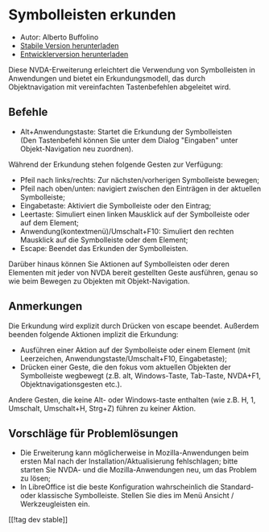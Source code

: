 # Symbolleisten erkunden #

* Autor: Alberto Buffolino
* [Stabile Version herunterladen][1]
* [Entwicklerversion herunterladen][2]

Diese NVDA-Erweiterung erleichtert die Verwendung von Symbolleisten in
Anwendungen und bietet ein Erkundungsmodell, das durch Objektnavigation mit
vereinfachten Tastenbefehlen abgeleitet wird.

## Befehle

* Alt+Anwendungstaste: Startet die Erkundung der Symbolleisten<br/>
(Den Tastenbefehl können Sie unter dem Dialog "Eingaben" unter Objekt-Navigation neu zuordnen).

Während der Erkundung stehen folgende Gesten zur Verfügung:

* Pfeil nach links/rechts: Zur nächsten/vorherigen Symbolleiste bewegen;
* Pfeil nach oben/unten: navigiert zwischen den Einträgen in der aktuellen
  Symbolleiste;
* Eingabetaste: Aktiviert die Symbolleiste oder den Eintrag;
* Leertaste: Simuliert einen linken Mausklick auf der Symbolleiste oder auf
  dem Element;
* Anwendung(kontextmenü)/Umschalt+F10: Simuliert den rechten Mausklick auf
  die Symbolleiste oder dem Element;
* Escape: Beendet das Erkunden der Symbolleisten.

Darüber hinaus können Sie Aktionen auf Symbolleisten oder deren Elementen
mit jeder von NVDA bereit gestellten Geste ausführen, genau so wie beim
Bewegen zu Objekten mit Objekt-Navigation.

## Anmerkungen

Die Erkundung wird explizit durch Drücken von escape beendet. Außerdem
beenden folgende Aktionen implizit die Erkundung:

* Ausführen einer Aktion auf der Symbolleiste oder einem Element (mit
  Leerzeichen, Anwendungstaste/Umschalt+F10, Eingabetaste);
* Drücken einer Geste, die den fokus vom aktuellen Objekten der Symbolleiste
  wegbewegt (z.B. alt, Windows-Taste, Tab-Taste, NVDA+F1,
  Objektnavigationsgesten etc.).

Andere Gesten, die keine Alt- oder Windows-taste enthalten (wie z.B. H, 1,
Umschalt, Umschalt+H, Strg+Z) führen zu keiner Aktion.

## Vorschläge für Problemlösungen

* Die Erweiterung kann möglicherweise in Mozilla-Anwendungen beim ersten Mal
  nach der Installation/Aktualisierung fehlschlagen; bitte starten Sie NVDA-
  und die Mozilla-Anwendungen neu, um das Problem zu lösen;
* In LibreOffice ist die beste Konfiguration wahrscheinlich die Standard-
  oder klassische Symbolleiste. Stellen Sie dies im Menü Ansicht /
  Werkzeugleisten ein.


[[!tag dev stable]]

[1]: https://www.nvaccess.org/addonStore/legacy?file=toolbarsExplorer

[2]: https://www.nvaccess.org/addonStore/legacy?file=toolbarsExplorer-dev
